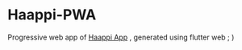 # Haappi-PWA
Progressive web app of [Haappi App](https://github.com/LayzeePreneur/Haappi) , generated using flutter web   ; )
